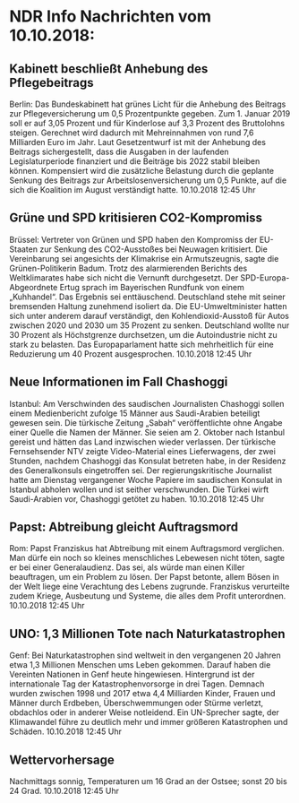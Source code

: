 # NDR Info Nachrichten vom 10.10.2018:


## Kabinett beschließt Anhebung des Pflegebeitrags
Berlin: Das Bundeskabinett hat grünes Licht für die Anhebung des Beitrags zur Pflegeversicherung um 0,5 Prozentpunkte gegeben. Zum 1. Januar 2019 soll er auf 3,05 Prozent und für Kinderlose auf 3,3 Prozent des Bruttolohns steigen. Gerechnet wird dadurch mit Mehreinnahmen von rund 7,6 Milliarden Euro im Jahr. Laut Gesetzentwurf ist mit der Anhebung des Beitrags sichergestellt, dass die Ausgaben in der laufenden Legislaturperiode finanziert und die Beiträge bis 2022 stabil bleiben können. Kompensiert wird die zusätzliche Belastung durch die geplante Senkung des Beitrags zur Arbeitslosenversicherung um 0,5 Punkte, auf die sich die Koalition im August verständigt hatte. 10.10.2018 12:45 Uhr 

## Grüne und SPD kritisieren CO2-Kompromiss
Brüssel:     Vertreter von Grünen und SPD haben den Kompromiss der EU-Staaten zur Senkung des CO2-Ausstoßes bei Neuwagen kritisiert. Die Vereinbarung sei angesichts der Klimakrise ein Armutszeugnis, sagte die Grünen-Politikerin Badum. Trotz des alarmierenden Berichts des Weltklimarates habe sich nicht die Vernunft durchgesetzt. Der
SPD-Europa-Abgeordnete Ertug sprach im Bayerischen Rundfunk von einem „Kuhhandel“. Das Ergebnis sei enttäuschend. Deutschland stehe mit seiner bremsenden Haltung zunehmend isoliert da. Die EU-Umweltminister hatten sich unter anderem darauf verständigt, den Kohlendioxid-Ausstoß für Autos zwischen 2020 und 2030 um 35 Prozent zu senken. Deutschland wollte nur 30 Prozent als Höchstgrenze durchsetzen, um die Autoindustrie nicht zu stark zu belasten. Das Europaparlament hatte sich mehrheitlich für eine Reduzierung um 40 Prozent ausgesprochen. 10.10.2018 12:45 Uhr 

## Neue Informationen im Fall Chashoggi
Istanbul:       Am Verschwinden des saudischen Journalisten Chashoggi sollen einem Medienbericht zufolge 15 Männer aus Saudi-Arabien beteiligt gewesen sein. Die türkische Zeitung „Sabah“ veröffentlichte ohne Angabe einer Quelle die Namen der Männer. Sie seien am 2. Oktober nach Istanbul gereist und hätten das Land inzwischen wieder verlassen. Der türkische Fernsehsender NTV zeigte Video-Material eines Lieferwagens, der zwei Stunden, nachdem Chashoggi das Konsulat betreten habe, in der Residenz des Generalkonsuls eingetroffen sei. Der regierungskritische Journalist hatte am Dienstag vergangener Woche Papiere im saudischen Konsulat in Istanbul abholen wollen und ist seither verschwunden. Die Türkei wirft Saudi-Arabien vor, Chashoggi getötet zu haben. 10.10.2018 12:45 Uhr 

## Papst: Abtreibung gleicht Auftragsmord
Rom: Papst Franziskus hat Abtreibung mit einem Auftragsmord verglichen. Man dürfe ein noch so kleines menschliches Lebewesen nicht töten, sagte er bei einer Generalaudienz. Das sei, als würde man einen Killer beauftragen, um ein Problem zu lösen. Der Papst betonte, allem Bösen in der Welt liege eine Verachtung des Lebens zugrunde. Franziskus verurteilte zudem Kriege, Ausbeutung und Systeme, die alles dem Profit unterordnen. 10.10.2018 12:45 Uhr 

## UNO: 1,3 Millionen Tote nach Naturkatastrophen
Genf: Bei Naturkatastrophen sind weltweit in den vergangenen 20 Jahren etwa 1,3 Millionen Menschen ums Leben gekommen. Darauf haben die Vereinten Nationen in Genf heute hingewiesen. Hintergrund ist der internationale Tag der Katastrophenvorsorge in drei Tagen. Demnach wurden zwischen 1998 und 2017 etwa 4,4 Milliarden Kinder, Frauen und Männer durch Erdbeben, Überschwemmungen oder Stürme verletzt, obdachlos oder in anderer Weise notleidend. Ein UN-Sprecher sagte, der Klimawandel führe zu deutlich mehr und immer größeren Katastrophen und Schäden. 10.10.2018 12:45 Uhr 

## Wettervorhersage
Nachmittags sonnig, Temperaturen um 16 Grad an der Ostsee; sonst 20 bis 24 Grad. 10.10.2018 12:45 Uhr 
